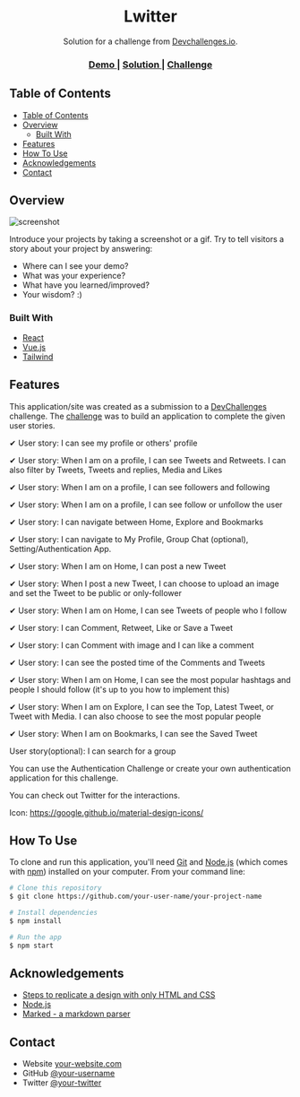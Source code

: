 <!-- Please update value in the {}  -->

<h1 align="center">Lwitter</h1>

<div align="center">
   Solution for a challenge from  <a href="http://devchallenges.io" target="_blank">Devchallenges.io</a>.
</div>

<div align="center">
  <h3>
    <a href="https://{your-demo-link.your-domain}">
      Demo
    </a>
    <span> | </span>
    <a href="https://{your-url-to-the-solution}">
      Solution
    </a>
    <span> | </span>
    <a href="https://devchallenges.io/challenges/rleoQc34THclWx1cFFKH">
      Challenge
    </a>
  </h3>
</div>

<!-- TABLE OF CONTENTS -->

## Table of Contents

- [Table of Contents](#table-of-contents)
- [Overview](#overview)
  - [Built With](#built-with)
- [Features](#features)
- [How To Use](#how-to-use)
- [Acknowledgements](#acknowledgements)
- [Contact](#contact)

<!-- OVERVIEW -->

## Overview

![screenshot](https://user-images.githubusercontent.com/16707738/92399059-5716eb00-f132-11ea-8b14-bcacdc8ec97b.png)

Introduce your projects by taking a screenshot or a gif. Try to tell visitors a story about your project by answering:

- Where can I see your demo?
- What was your experience?
- What have you learned/improved?
- Your wisdom? :)

### Built With

<!-- This section should list any major frameworks that you built your project using. Here are a few examples.-->

- [React](https://reactjs.org/)
- [Vue.js](https://vuejs.org/)
- [Tailwind](https://tailwindcss.com/)

## Features

<!-- List the features of your application or follow the template. Don't share the figma file here :) -->

This application/site was created as a submission to a [DevChallenges](https://devchallenges.io/challenges) challenge. The [challenge](https://devchallenges.io/challenges/rleoQc34THclWx1cFFKH) was to build an application to complete the given user stories.

✔ User story: I can see my profile or others' profile

✔ User story: When I am on a profile, I can see Tweets and Retweets. I can also filter by Tweets, Tweets and replies, Media and Likes

✔ User story: When I am on a profile, I can see followers and following

✔ User story: When I am on a profile, I can see follow or unfollow the user

✔ User story: I can navigate between Home, Explore and Bookmarks

✔ User story: I can navigate to My Profile, Group Chat (optional), Setting/Authentication App.

✔ User story: When I am on Home, I can post a new Tweet

✔ User story: When I post a new Tweet, I can choose to upload an image and set the Tweet to be public or only-follower

✔ User story: When I am on Home, I can see Tweets of people who I follow

✔ User story: I can Comment, Retweet, Like or Save a Tweet

✔ User story: I can Comment with image and I can like a comment

✔ User story: I can see the posted time of the Comments and Tweets

✔ User story: When I am on Home, I can see the most popular hashtags and people I should follow (it's up to you how to implement this)

✔ User story: When I am on Explore, I can see the Top, Latest Tweet, or Tweet with Media. I can also choose to see the most popular people

✔ User story: When I am on Bookmarks, I can see the Saved Tweet

User story(optional): I can search for a group

You can use the Authentication Challenge or create your own authentication application for this challenge.

You can check out Twitter for the interactions.

Icon: https://google.github.io/material-design-icons/

## How To Use

<!-- Example: -->

To clone and run this application, you'll need [Git](https://git-scm.com) and [Node.js](https://nodejs.org/en/download/) (which comes with [npm](http://npmjs.com)) installed on your computer. From your command line:

```bash
# Clone this repository
$ git clone https://github.com/your-user-name/your-project-name

# Install dependencies
$ npm install

# Run the app
$ npm start
```

## Acknowledgements

<!-- This section should list any articles or add-ons/plugins that helps you to complete the project. This is optional but it will help you in the future. For example: -->

- [Steps to replicate a design with only HTML and CSS](https://devchallenges-blogs.web.app/how-to-replicate-design/)
- [Node.js](https://nodejs.org/)
- [Marked - a markdown parser](https://github.com/chjj/marked)

## Contact

- Website [your-website.com](https://{your-web-site-link})
- GitHub [@your-username](https://{github.com/your-usermame})
- Twitter [@your-twitter](https://{twitter.com/your-username})
